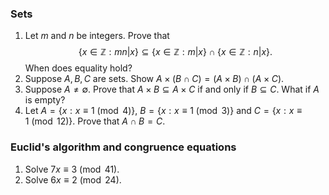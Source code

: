 ### Sets
 

1. Let $m$ and $n$ be integers. Prove that $$\{ x\in\mathbb{Z} : mn|x\} \subseteq \{x\in\mathbb{Z} : m|x\} \cap \{x\in\mathbb{Z} : n|x\}. $$  When does equality hold?
2. Suppose $A, B, C$ are sets. Show $A\times(B\cap C ) = (A\times B)\cap (A\times C)$.
3. Suppose $A\not=\emptyset$.  Prove that $A\times B\subseteq A\times C$ if and only if $B\subseteq C$.  What if $A$ is empty?
4. Let $A=\{x : x\equiv 1\pmod{4}\}$, $B=\{x : x\equiv 1 \pmod {3}\}$ and $C=\{x : x\equiv 1 \pmod{12}\}$. Prove that $A\cap B = C$.

### Euclid's algorithm and congruence equations

1. Solve $7x\equiv 3 \pmod{41}$.
2. Solve $6x\equiv 2\pmod{24}$.



